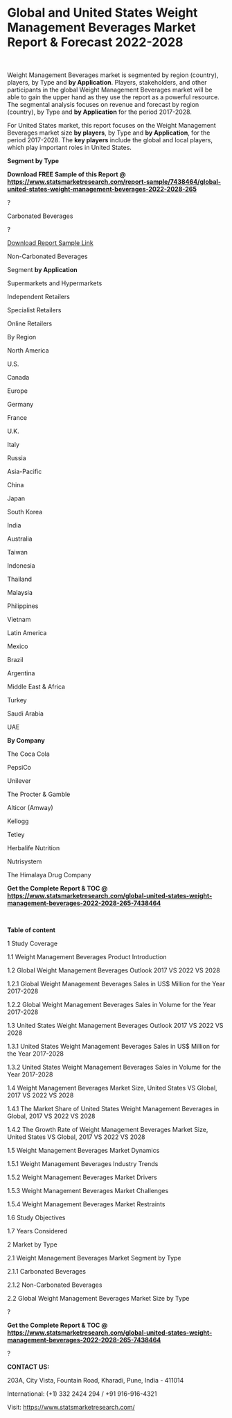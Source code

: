 <h1>Global and United States Weight Management Beverages Market Report & Forecast 2022-2028</h1><br/><p>Weight Management Beverages market is segmented by region (country), players, by Type and <strong>by Application</strong>. Players, stakeholders, and other participants in the global Weight Management Beverages market will be able to gain the upper hand as they use the report as a powerful resource. The segmental analysis focuses on revenue and forecast by region (country), by Type and <strong>by Application</strong> for the period 2017-2028.</p>
 
 
 
 <p>For United States market, this report focuses on the Weight Management Beverages market size <strong>by players</strong>, by Type and <strong>by Application</strong>, for the period 2017-2028. The <strong>key players</strong> include the global and local players, which play important roles in United States.</p>
 
 
 
 <p><strong>Segment by Type</strong></p>
 
 
 
 <div><b>Download FREE Sample of this Report @ <a href="https://www.statsmarketresearch.com/download-free-sample/7438464/global-united-states-weight-management-beverages-2022-2028-265">https://www.statsmarketresearch.com/report-sample/7438464/global-united-states-weight-management-beverages-2022-2028-265</a></b></div>
 
 
 
 <p>? </p>
 
 
 
 <p>Carbonated Beverages</p>
 
 
 
 <p>? </p>
 
 
 
 <p><a href="https://www.statsmarketresearch.com/download-free-sample/7438464/global-united-states-weight-management-beverages-2022-2028-265">Download Report Sample Link</a></p>
 
 
 
 <p>Non-Carbonated Beverages</p>
 
 
 
 <p>Segment <strong>by Application</strong></p>
 
 
 
 <p>Supermarkets and Hypermarkets</p>
 
 
 
 <p>Independent Retailers</p>
 
 
 
 <p>Specialist Retailers</p>
 
 
 
 <p>Online Retailers</p>
 
 
 
 <p>By Region</p>
 
 
 
 <p>North America</p>
 
 
 
 <p>U.S.</p>
 
 
 
 <p>Canada</p>
 
 
 
 <p>Europe</p>
 
 
 
 <p>Germany</p>
 
 
 
 <p>France</p>
 
 
 
 <p>U.K.</p>
 
 
 
 <p>Italy</p>
 
 
 
 <p>Russia</p>
 
 
 
 <p>Asia-Pacific</p>
 
 
 
 <p>China</p>
 
 
 
 <p>Japan</p>
 
 
 
 <p>South Korea</p>
 
 
 
 <p>India</p>
 
 
 
 <p>Australia</p>
 
 
 
 <p>Taiwan</p>
 
 
 
 <p>Indonesia</p>
 
 
 
 <p>Thailand</p>
 
 
 
 <p>Malaysia</p>
 
 
 
 <p>Philippines</p>
 
 
 
 <p>Vietnam</p>
 
 
 
 <p>Latin America</p>
 
 
 
 <p>Mexico</p>
 
 
 
 <p>Brazil</p>
 
 
 
 <p>Argentina</p>
 
 
 
 <p>Middle East & Africa</p>
 
 
 
 <p>Turkey</p>
 
 
 
 <p>Saudi Arabia</p>
 
 
 
 <p>UAE</p>
 
 
 
 <p><strong>By Company</strong></p>
 
 
 
 <p>The Coca Cola</p>
 
 
 
 <p>PepsiCo</p>
 
 
 
 <p>Unilever</p>
 
 
 
 <p>The Procter & Gamble</p>
 
 
 
 <p>Alticor (Amway)</p>
 
 
 
 <p>Kellogg</p>
 
 
 
 <p>Tetley</p>
 
 
 
 <p>Herbalife Nutrition</p>
 
 
 
 <p>Nutrisystem</p>
 
 
 
 <p>The Himalaya Drug Company</p>
 
 
 
 <div><b>Get the Complete Report & TOC @ <a href="https://www.statsmarketresearch.com/global-united-states-weight-management-beverages-2022-2028-265-7438464">https://www.statsmarketresearch.com/global-united-states-weight-management-beverages-2022-2028-265-7438464</a></b></div>
 
 
 
 <p><br />
 
 <b>Table of content</b></p>
 
 
 
 <p>1 Study Coverage<br />
 
 1.1 Weight Management Beverages Product Introduction<br />
 
 1.2 Global Weight Management Beverages Outlook 2017 VS 2022 VS 2028<br />
 
 1.2.1 Global Weight Management Beverages Sales in US$ Million for the Year 2017-2028<br />
 
 1.2.2 Global Weight Management Beverages Sales in Volume for the Year 2017-2028<br />
 
 1.3 United States Weight Management Beverages Outlook 2017 VS 2022 VS 2028<br />
 
 1.3.1 United States Weight Management Beverages Sales in US$ Million for the Year 2017-2028<br />
 
 1.3.2 United States Weight Management Beverages Sales in Volume for the Year 2017-2028<br />
 
 1.4 Weight Management Beverages Market Size, United States VS Global, 2017 VS 2022 VS 2028<br />
 
 1.4.1 The Market Share of United States Weight Management Beverages in Global, 2017 VS 2022 VS 2028<br />
 
 1.4.2 The Growth Rate of Weight Management Beverages Market Size, United States VS Global, 2017 VS 2022 VS 2028<br />
 
 1.5 Weight Management Beverages Market Dynamics<br />
 
 1.5.1 Weight Management Beverages Industry Trends<br />
 
 1.5.2 Weight Management Beverages Market Drivers<br />
 
 1.5.3 Weight Management Beverages Market Challenges<br />
 
 1.5.4 Weight Management Beverages Market Restraints<br />
 
 1.6 Study Objectives<br />
 
 1.7 Years Considered<br />
 
 2 Market by Type<br />
 
 2.1 Weight Management Beverages Market Segment by Type<br />
 
 2.1.1 Carbonated Beverages<br />
 
 2.1.2 Non-Carbonated Beverages<br />
 
 2.2 Global Weight Management Beverages Market Size by Type<br />
 
 ? </p>
 
 
 
 <div><b>Get the Complete Report & TOC @ <a href="https://www.statsmarketresearch.com/global-united-states-weight-management-beverages-2022-2028-265-7438464">https://www.statsmarketresearch.com/global-united-states-weight-management-beverages-2022-2028-265-7438464</a></b></div>
 
 
 
 <p>? </p>
 
 
 
 <p><b>CONTACT US:</b><br />
 
 203A, City Vista, Fountain Road, Kharadi, Pune, India - 411014<br />
 
 International: (+1) 332 2424 294 / +91 916-916-4321<br />
 
 Visit: <a href="https://www.statsmarketresearch.com/">https://www.statsmarketresearch.com/</a></p>